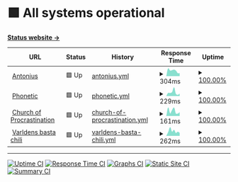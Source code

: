# <!--live status--> **🟩 All systems operational**

[**Status website →**](https://Okkido.github.io/status)

<!--start: status pages-->
<!-- This summary is generated by Upptime (https://github.com/upptime/upptime) -->
<!-- Do not edit this manually, your changes will be overwritten -->
<!-- prettier-ignore -->
| URL | Status | History | Response Time | Uptime |
| --- | ------ | ------- | ------------- | ------ |
| <img alt="" src="https://favicons.githubusercontent.com/www.antonius.me" height="13"> [Antonius](https://www.antonius.me) | 🟩 Up | [antonius.yml](https://github.com/Okkido/status/commits/master/history/antonius.yml) | <details><summary><img alt="Response time graph" src="./graphs/antonius/response-time-week.png" height="20"> 304ms</summary><br><a href="https://Okkido.github.io/status/history/antonius"><img alt="Response time 462" src="https://img.shields.io/endpoint?url=https%3A%2F%2Fraw.githubusercontent.com%2FOkkido%2Fstatus%2Fmaster%2Fapi%2Fantonius%2Fresponse-time.json"></a><br><a href="https://Okkido.github.io/status/history/antonius"><img alt="24-hour response time 176" src="https://img.shields.io/endpoint?url=https%3A%2F%2Fraw.githubusercontent.com%2FOkkido%2Fstatus%2Fmaster%2Fapi%2Fantonius%2Fresponse-time-day.json"></a><br><a href="https://Okkido.github.io/status/history/antonius"><img alt="7-day response time 304" src="https://img.shields.io/endpoint?url=https%3A%2F%2Fraw.githubusercontent.com%2FOkkido%2Fstatus%2Fmaster%2Fapi%2Fantonius%2Fresponse-time-week.json"></a><br><a href="https://Okkido.github.io/status/history/antonius"><img alt="30-day response time 462" src="https://img.shields.io/endpoint?url=https%3A%2F%2Fraw.githubusercontent.com%2FOkkido%2Fstatus%2Fmaster%2Fapi%2Fantonius%2Fresponse-time-month.json"></a><br><a href="https://Okkido.github.io/status/history/antonius"><img alt="1-year response time 462" src="https://img.shields.io/endpoint?url=https%3A%2F%2Fraw.githubusercontent.com%2FOkkido%2Fstatus%2Fmaster%2Fapi%2Fantonius%2Fresponse-time-year.json"></a></details> | <details><summary><a href="https://Okkido.github.io/status/history/antonius">100.00%</a></summary><a href="https://Okkido.github.io/status/history/antonius"><img alt="All-time uptime 100.00%" src="https://img.shields.io/endpoint?url=https%3A%2F%2Fraw.githubusercontent.com%2FOkkido%2Fstatus%2Fmaster%2Fapi%2Fantonius%2Fuptime.json"></a><br><a href="https://Okkido.github.io/status/history/antonius"><img alt="24-hour uptime 100.00%" src="https://img.shields.io/endpoint?url=https%3A%2F%2Fraw.githubusercontent.com%2FOkkido%2Fstatus%2Fmaster%2Fapi%2Fantonius%2Fuptime-day.json"></a><br><a href="https://Okkido.github.io/status/history/antonius"><img alt="7-day uptime 100.00%" src="https://img.shields.io/endpoint?url=https%3A%2F%2Fraw.githubusercontent.com%2FOkkido%2Fstatus%2Fmaster%2Fapi%2Fantonius%2Fuptime-week.json"></a><br><a href="https://Okkido.github.io/status/history/antonius"><img alt="30-day uptime 100.00%" src="https://img.shields.io/endpoint?url=https%3A%2F%2Fraw.githubusercontent.com%2FOkkido%2Fstatus%2Fmaster%2Fapi%2Fantonius%2Fuptime-month.json"></a><br><a href="https://Okkido.github.io/status/history/antonius"><img alt="1-year uptime 100.00%" src="https://img.shields.io/endpoint?url=https%3A%2F%2Fraw.githubusercontent.com%2FOkkido%2Fstatus%2Fmaster%2Fapi%2Fantonius%2Fuptime-year.json"></a></details>
| <img alt="" src="https://favicons.githubusercontent.com/phonetic.xyz" height="13"> [Phonetic](https://phonetic.xyz) | 🟩 Up | [phonetic.yml](https://github.com/Okkido/status/commits/master/history/phonetic.yml) | <details><summary><img alt="Response time graph" src="./graphs/phonetic/response-time-week.png" height="20"> 229ms</summary><br><a href="https://Okkido.github.io/status/history/phonetic"><img alt="Response time 266" src="https://img.shields.io/endpoint?url=https%3A%2F%2Fraw.githubusercontent.com%2FOkkido%2Fstatus%2Fmaster%2Fapi%2Fphonetic%2Fresponse-time.json"></a><br><a href="https://Okkido.github.io/status/history/phonetic"><img alt="24-hour response time 176" src="https://img.shields.io/endpoint?url=https%3A%2F%2Fraw.githubusercontent.com%2FOkkido%2Fstatus%2Fmaster%2Fapi%2Fphonetic%2Fresponse-time-day.json"></a><br><a href="https://Okkido.github.io/status/history/phonetic"><img alt="7-day response time 229" src="https://img.shields.io/endpoint?url=https%3A%2F%2Fraw.githubusercontent.com%2FOkkido%2Fstatus%2Fmaster%2Fapi%2Fphonetic%2Fresponse-time-week.json"></a><br><a href="https://Okkido.github.io/status/history/phonetic"><img alt="30-day response time 266" src="https://img.shields.io/endpoint?url=https%3A%2F%2Fraw.githubusercontent.com%2FOkkido%2Fstatus%2Fmaster%2Fapi%2Fphonetic%2Fresponse-time-month.json"></a><br><a href="https://Okkido.github.io/status/history/phonetic"><img alt="1-year response time 266" src="https://img.shields.io/endpoint?url=https%3A%2F%2Fraw.githubusercontent.com%2FOkkido%2Fstatus%2Fmaster%2Fapi%2Fphonetic%2Fresponse-time-year.json"></a></details> | <details><summary><a href="https://Okkido.github.io/status/history/phonetic">100.00%</a></summary><a href="https://Okkido.github.io/status/history/phonetic"><img alt="All-time uptime 100.00%" src="https://img.shields.io/endpoint?url=https%3A%2F%2Fraw.githubusercontent.com%2FOkkido%2Fstatus%2Fmaster%2Fapi%2Fphonetic%2Fuptime.json"></a><br><a href="https://Okkido.github.io/status/history/phonetic"><img alt="24-hour uptime 100.00%" src="https://img.shields.io/endpoint?url=https%3A%2F%2Fraw.githubusercontent.com%2FOkkido%2Fstatus%2Fmaster%2Fapi%2Fphonetic%2Fuptime-day.json"></a><br><a href="https://Okkido.github.io/status/history/phonetic"><img alt="7-day uptime 100.00%" src="https://img.shields.io/endpoint?url=https%3A%2F%2Fraw.githubusercontent.com%2FOkkido%2Fstatus%2Fmaster%2Fapi%2Fphonetic%2Fuptime-week.json"></a><br><a href="https://Okkido.github.io/status/history/phonetic"><img alt="30-day uptime 100.00%" src="https://img.shields.io/endpoint?url=https%3A%2F%2Fraw.githubusercontent.com%2FOkkido%2Fstatus%2Fmaster%2Fapi%2Fphonetic%2Fuptime-month.json"></a><br><a href="https://Okkido.github.io/status/history/phonetic"><img alt="1-year uptime 100.00%" src="https://img.shields.io/endpoint?url=https%3A%2F%2Fraw.githubusercontent.com%2FOkkido%2Fstatus%2Fmaster%2Fapi%2Fphonetic%2Fuptime-year.json"></a></details>
| <img alt="" src="https://favicons.githubusercontent.com/churchofprocrastination.com" height="13"> [Church of Procrastination](https://churchofprocrastination.com) | 🟩 Up | [church-of-procrastination.yml](https://github.com/Okkido/status/commits/master/history/church-of-procrastination.yml) | <details><summary><img alt="Response time graph" src="./graphs/church-of-procrastination/response-time-week.png" height="20"> 161ms</summary><br><a href="https://Okkido.github.io/status/history/church-of-procrastination"><img alt="Response time 252" src="https://img.shields.io/endpoint?url=https%3A%2F%2Fraw.githubusercontent.com%2FOkkido%2Fstatus%2Fmaster%2Fapi%2Fchurch-of-procrastination%2Fresponse-time.json"></a><br><a href="https://Okkido.github.io/status/history/church-of-procrastination"><img alt="24-hour response time 150" src="https://img.shields.io/endpoint?url=https%3A%2F%2Fraw.githubusercontent.com%2FOkkido%2Fstatus%2Fmaster%2Fapi%2Fchurch-of-procrastination%2Fresponse-time-day.json"></a><br><a href="https://Okkido.github.io/status/history/church-of-procrastination"><img alt="7-day response time 161" src="https://img.shields.io/endpoint?url=https%3A%2F%2Fraw.githubusercontent.com%2FOkkido%2Fstatus%2Fmaster%2Fapi%2Fchurch-of-procrastination%2Fresponse-time-week.json"></a><br><a href="https://Okkido.github.io/status/history/church-of-procrastination"><img alt="30-day response time 252" src="https://img.shields.io/endpoint?url=https%3A%2F%2Fraw.githubusercontent.com%2FOkkido%2Fstatus%2Fmaster%2Fapi%2Fchurch-of-procrastination%2Fresponse-time-month.json"></a><br><a href="https://Okkido.github.io/status/history/church-of-procrastination"><img alt="1-year response time 252" src="https://img.shields.io/endpoint?url=https%3A%2F%2Fraw.githubusercontent.com%2FOkkido%2Fstatus%2Fmaster%2Fapi%2Fchurch-of-procrastination%2Fresponse-time-year.json"></a></details> | <details><summary><a href="https://Okkido.github.io/status/history/church-of-procrastination">100.00%</a></summary><a href="https://Okkido.github.io/status/history/church-of-procrastination"><img alt="All-time uptime 100.00%" src="https://img.shields.io/endpoint?url=https%3A%2F%2Fraw.githubusercontent.com%2FOkkido%2Fstatus%2Fmaster%2Fapi%2Fchurch-of-procrastination%2Fuptime.json"></a><br><a href="https://Okkido.github.io/status/history/church-of-procrastination"><img alt="24-hour uptime 100.00%" src="https://img.shields.io/endpoint?url=https%3A%2F%2Fraw.githubusercontent.com%2FOkkido%2Fstatus%2Fmaster%2Fapi%2Fchurch-of-procrastination%2Fuptime-day.json"></a><br><a href="https://Okkido.github.io/status/history/church-of-procrastination"><img alt="7-day uptime 100.00%" src="https://img.shields.io/endpoint?url=https%3A%2F%2Fraw.githubusercontent.com%2FOkkido%2Fstatus%2Fmaster%2Fapi%2Fchurch-of-procrastination%2Fuptime-week.json"></a><br><a href="https://Okkido.github.io/status/history/church-of-procrastination"><img alt="30-day uptime 100.00%" src="https://img.shields.io/endpoint?url=https%3A%2F%2Fraw.githubusercontent.com%2FOkkido%2Fstatus%2Fmaster%2Fapi%2Fchurch-of-procrastination%2Fuptime-month.json"></a><br><a href="https://Okkido.github.io/status/history/church-of-procrastination"><img alt="1-year uptime 100.00%" src="https://img.shields.io/endpoint?url=https%3A%2F%2Fraw.githubusercontent.com%2FOkkido%2Fstatus%2Fmaster%2Fapi%2Fchurch-of-procrastination%2Fuptime-year.json"></a></details>
| <img alt="" src="https://favicons.githubusercontent.com/varldensbastachili.se" height="13"> [Varldens basta chili](https://varldensbastachili.se) | 🟩 Up | [varldens-basta-chili.yml](https://github.com/Okkido/status/commits/master/history/varldens-basta-chili.yml) | <details><summary><img alt="Response time graph" src="./graphs/varldens-basta-chili/response-time-week.png" height="20"> 262ms</summary><br><a href="https://Okkido.github.io/status/history/varldens-basta-chili"><img alt="Response time 332" src="https://img.shields.io/endpoint?url=https%3A%2F%2Fraw.githubusercontent.com%2FOkkido%2Fstatus%2Fmaster%2Fapi%2Fvarldens-basta-chili%2Fresponse-time.json"></a><br><a href="https://Okkido.github.io/status/history/varldens-basta-chili"><img alt="24-hour response time 247" src="https://img.shields.io/endpoint?url=https%3A%2F%2Fraw.githubusercontent.com%2FOkkido%2Fstatus%2Fmaster%2Fapi%2Fvarldens-basta-chili%2Fresponse-time-day.json"></a><br><a href="https://Okkido.github.io/status/history/varldens-basta-chili"><img alt="7-day response time 262" src="https://img.shields.io/endpoint?url=https%3A%2F%2Fraw.githubusercontent.com%2FOkkido%2Fstatus%2Fmaster%2Fapi%2Fvarldens-basta-chili%2Fresponse-time-week.json"></a><br><a href="https://Okkido.github.io/status/history/varldens-basta-chili"><img alt="30-day response time 332" src="https://img.shields.io/endpoint?url=https%3A%2F%2Fraw.githubusercontent.com%2FOkkido%2Fstatus%2Fmaster%2Fapi%2Fvarldens-basta-chili%2Fresponse-time-month.json"></a><br><a href="https://Okkido.github.io/status/history/varldens-basta-chili"><img alt="1-year response time 332" src="https://img.shields.io/endpoint?url=https%3A%2F%2Fraw.githubusercontent.com%2FOkkido%2Fstatus%2Fmaster%2Fapi%2Fvarldens-basta-chili%2Fresponse-time-year.json"></a></details> | <details><summary><a href="https://Okkido.github.io/status/history/varldens-basta-chili">100.00%</a></summary><a href="https://Okkido.github.io/status/history/varldens-basta-chili"><img alt="All-time uptime 100.00%" src="https://img.shields.io/endpoint?url=https%3A%2F%2Fraw.githubusercontent.com%2FOkkido%2Fstatus%2Fmaster%2Fapi%2Fvarldens-basta-chili%2Fuptime.json"></a><br><a href="https://Okkido.github.io/status/history/varldens-basta-chili"><img alt="24-hour uptime 100.00%" src="https://img.shields.io/endpoint?url=https%3A%2F%2Fraw.githubusercontent.com%2FOkkido%2Fstatus%2Fmaster%2Fapi%2Fvarldens-basta-chili%2Fuptime-day.json"></a><br><a href="https://Okkido.github.io/status/history/varldens-basta-chili"><img alt="7-day uptime 100.00%" src="https://img.shields.io/endpoint?url=https%3A%2F%2Fraw.githubusercontent.com%2FOkkido%2Fstatus%2Fmaster%2Fapi%2Fvarldens-basta-chili%2Fuptime-week.json"></a><br><a href="https://Okkido.github.io/status/history/varldens-basta-chili"><img alt="30-day uptime 100.00%" src="https://img.shields.io/endpoint?url=https%3A%2F%2Fraw.githubusercontent.com%2FOkkido%2Fstatus%2Fmaster%2Fapi%2Fvarldens-basta-chili%2Fuptime-month.json"></a><br><a href="https://Okkido.github.io/status/history/varldens-basta-chili"><img alt="1-year uptime 100.00%" src="https://img.shields.io/endpoint?url=https%3A%2F%2Fraw.githubusercontent.com%2FOkkido%2Fstatus%2Fmaster%2Fapi%2Fvarldens-basta-chili%2Fuptime-year.json"></a></details>

<!--end: status pages-->

---

[![Uptime CI](https://github.com/koj-co/upptime/workflows/Uptime%20CI/badge.svg)](https://github.com/koj-co/upptime/actions?query=workflow%3A%22Uptime+CI%22)
[![Response Time CI](https://github.com/koj-co/upptime/workflows/Response%20Time%20CI/badge.svg)](https://github.com/koj-co/upptime/actions?query=workflow%3A%22Response+Time+CI%22)
[![Graphs CI](https://github.com/koj-co/upptime/workflows/Graphs%20CI/badge.svg)](https://github.com/koj-co/upptime/actions?query=workflow%3A%22Graphs+CI%22)
[![Static Site CI](https://github.com/koj-co/upptime/workflows/Static%20Site%20CI/badge.svg)](https://github.com/koj-co/upptime/actions?query=workflow%3A%22Static+Site+CI%22)
[![Summary CI](https://github.com/koj-co/upptime/workflows/Summary%20CI/badge.svg)](https://github.com/koj-co/upptime/actions?query=workflow%3A%22Summary+CI%22)
